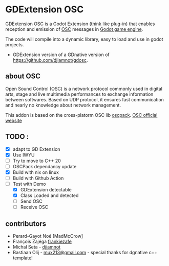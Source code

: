 # GDExtension OSC

GDExtension OSC is a Godot Extension (think like plug-in) that enables reception and emission of [OSC](http://opensoundcontrol.org/introduction-osc?) messages in [Godot game engine](https://godotengine.org/).

The code will compile into a dynamic library, easy to load and use in godot projects.

* GDExtension version of a GDnative version of https://github.com/djiamnot/gdosc.

## about OSC

Open Sound Control (OSC) is a network protocol commonly used in digital arts, stage and live multimedia performances to exchange information between softwares. Based on UDP protocol, it ensures fast communication and nearly no knowledge about network management.

This addon is based on the cross-platorm OSC lib [oscpack](http://www.rossbencina.com/code/oscpack).
[OSC official website](http://opensoundcontrol.org)

## TODO :

- [X] adapt to GD Extension
- [X] Use IWYU
- [ ] Try to move to C++ 20
- [ ] OSCPack dependancy update
- [X] Build with nix on linux
- [ ] Build with Github Action
- [ ] Test with Demo
  - [X] GDExtension detectable
  - [X] Class Loaded and detected
  - [ ] Send OSC
  - [ ] Receive OSC

## contributors

- Perard-Gayot Noé [MadMcCrow]
- François Zajéga [frankiezafe](https://gitlab.com/frankiezafe/)
- Michal Seta - [djiamnot](https://gitlab.com/djiamnot/)
- Bastiaan Olij - [mux213@gmail.com](mux213@gmail.com) - special thanks for dgnative c++ template!
